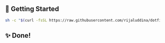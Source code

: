 ## 🚀 Getting Started

```sh
sh -c "$(curl -fsSL https://raw.githubusercontent.com/rijaluddina/dotfiles/master/install.sh)"
```

## ✨ Done!
